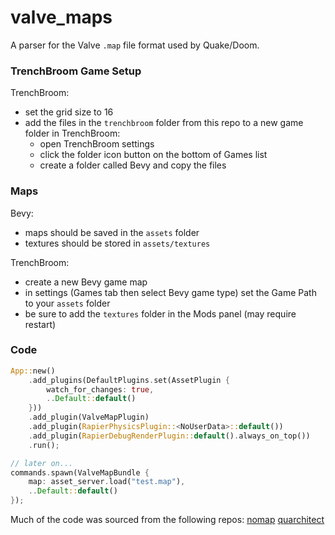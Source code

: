 # valve_maps

A parser for the Valve `.map` file format used by Quake/Doom.


### TrenchBroom Game Setup
TrenchBroom:
- set the grid size to 16
- add the files in the `trenchbroom` folder from this repo to a new game folder in TrenchBroom:
    - open TrenchBroom settings
    - click the folder icon button on the bottom of Games list
    - create a folder called Bevy and copy the files

### Maps
Bevy:
- maps should be saved in the `assets` folder
- textures should be stored in `assets/textures`

TrenchBroom:
- create a new Bevy game map
- in settings (Games tab then select Bevy game type) set the Game Path to your `assets` folder
- be sure to add the `textures` folder in the Mods panel (may require restart)

### Code

```rs
App::new()
    .add_plugins(DefaultPlugins.set(AssetPlugin {
        watch_for_changes: true,
        ..Default::default()
    }))
    .add_plugin(ValveMapPlugin)
    .add_plugin(RapierPhysicsPlugin::<NoUserData>::default())
    .add_plugin(RapierDebugRenderPlugin::default().always_on_top())
    .run();

// later on...
commands.spawn(ValveMapBundle {
    map: asset_server.load("test.map"),
    ..Default::default()
});
```


Much of the code was sourced from the following repos:
[nomap](https://github.com/reslario/nomap)
[quarchitect](https://github.com/QodotPlugin/quarchitect/)